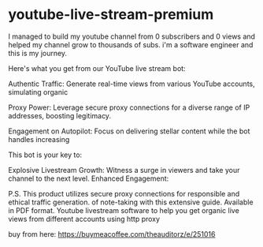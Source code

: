 # youtube-live-stream-premium
I managed to build my youtube channel from 0 subscribers and 0 views and helped my channel grow to thousands of subs.
i'm a software engineer and this is my journey.


Here's what you get from our YouTube live stream bot:

Authentic Traffic: Generate real-time views from various YouTube accounts, simulating organic

Proxy Power: Leverage secure proxy connections for a diverse range of IP addresses, boosting legitimacy.

Engagement on Autopilot: Focus on delivering stellar content while the bot handles increasing

This bot is your key to:

Explosive Livestream Growth: Witness a surge in viewers and take your channel to the next level.
Enhanced Engagement:


P.S. This product utilizes secure proxy connections for responsible and ethical traffic generation. of note-taking with this extensive guide. Available in PDF format.
Youtube livestream software to help you get organic live views from different accounts using http proxy

buy from here:
https://buymeacoffee.com/theauditorz/e/251016
